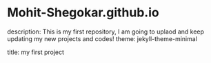 # Mohit-Shegokar.github.io
description: This is my first repository, I am going to uplaod and keep updating my new projects and codes!
theme: jekyll-theme-minimal

title: my first project


